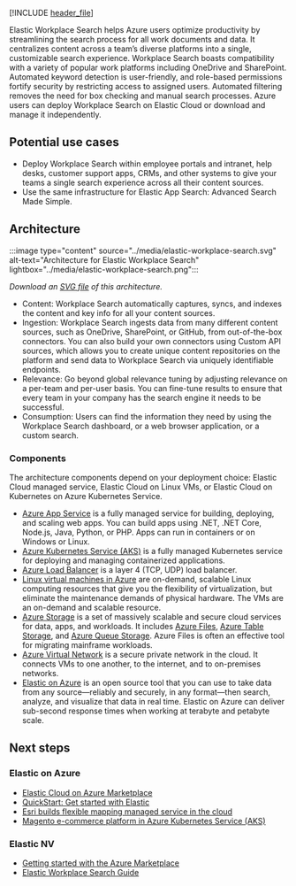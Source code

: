 [!INCLUDE [header_file](../../../includes/sol-idea-header.md)]

Elastic Workplace Search helps Azure users optimize productivity by streamlining the search process for all work documents and data. It centralizes content across a team’s diverse platforms into a single, customizable search experience. Workplace Search boasts compatibility with a variety of popular work platforms including OneDrive and SharePoint. Automated keyword detection is user-friendly, and role-based permissions fortify security by restricting access to assigned users. Automated filtering removes the need for box checking and manual search processes. Azure users can deploy Workplace Search on Elastic Cloud or download and manage it independently.

## Potential use cases

- Deploy Workplace Search within employee portals and intranet, help desks, customer support apps, CRMs, and other systems to give your teams a single search experience across all their content sources.
- Use the same infrastructure for Elastic App Search: Advanced Search Made Simple.

## Architecture

:::image type="content" source="../media/elastic-workplace-search.svg" alt-text="Architecture for Elastic Workplace Search" lightbox="../media/elastic-workplace-search.png":::

*Download an [SVG file](../media/elastic-workplace-search.svg) of this architecture.*

- Content: Workplace Search automatically captures, syncs, and indexes the content and key info for all your content sources.
- Ingestion: Workplace Search ingests data from many different content sources, such as OneDrive, SharePoint, or GitHub, from out-of-the-box connectors. You can also build your own connectors using Custom API sources, which allows you to create unique content repositories on the platform and send data to Workplace Search via uniquely identifiable endpoints.
- Relevance: Go beyond global relevance tuning by adjusting relevance on a per-team and per-user basis. You can fine-tune results to ensure that every team in your company has the search engine it needs to be successful.
- Consumption: Users can find the information they need by using the Workplace Search dashboard, or a web browser application, or a custom search.

### Components

The architecture components depend on your deployment choice: Elastic Cloud managed service, Elastic Cloud on Linux VMs, or Elastic Cloud on Kubernetes on Azure Kubernetes Service.

- [Azure App Service](https://azure.microsoft.com/services/app-service) is a fully managed service for building, deploying, and scaling web apps. You can build apps using .NET, .NET Core, Node.js, Java, Python, or PHP. Apps can run in containers or on Windows or Linux.
- [Azure Kubernetes Service (AKS)](https://azure.microsoft.com/services/kubernetes-service) is a fully managed Kubernetes service for deploying and managing containerized applications.
- [Azure Load Balancer](https://azure.microsoft.com/services/load-balancer) is a layer 4 (TCP, UDP) load balancer.
- [Linux virtual machines in Azure](https://azure.microsoft.com/services/virtual-machines/linux) are on-demand, scalable Linux computing resources that give you the flexibility of virtualization, but eliminate the maintenance demands of physical hardware. The VMs are an on-demand and scalable resource.
- [Azure Storage](https://azure.microsoft.com/product-categories/storage) is a set of massively scalable and secure cloud services for data, apps, and workloads. It includes [Azure Files](https://azure.microsoft.com/services/storage/files), [Azure Table Storage](https://azure.microsoft.com/services/storage/tables), and [Azure Queue Storage](https://azure.microsoft.com/services/storage/queues). Azure Files is often an effective tool for migrating mainframe workloads.
- [Azure Virtual Network](https://azure.microsoft.com/services/virtual-network/) is a secure private network in the cloud. It connects VMs to one another, to the internet, and to on-premises networks.
- [Elastic on Azure](https://azure.microsoft.com/en-us/overview/linux-on-azure/elastic/) is an open source tool that you can use to  take data from any source—reliably and securely, in any format—then search, analyze, and visualize that data in real time. Elastic on Azure can deliver sub-second response times when working at terabyte and petabyte scale.

## Next steps

### Elastic on Azure

- [Elastic Cloud on Azure Marketplace](https://azuremarketplace.microsoft.com/en-us/marketplace/apps/elastic.ec-azure-pp?tab=Overview)
- [QuickStart: Get started with Elastic](/azure/partner-solutions/elastic/create)
- [Esri builds flexible mapping managed service in the cloud](https://customers.microsoft.com/en-us/story/esri)
- [Magento e-commerce platform in Azure Kubernetes Service (AKS)](../../example-scenario/magento/magento-azure.yml)

### Elastic NV

- [Getting started with the Azure Marketplace](https://www.elastic.co/guide/en/elastic-stack-deploy/current/azure-marketplace-getting-started.html#azure-marketplace-getting-started)
- [Elastic Workplace Search Guide](https://www.elastic.co/guide/en/workplace-search/current/index.html)
